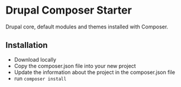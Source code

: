 # Drupal Composer Starter
Drupal core, default modules and themes installed with Composer.

## Installation
- Download locally
- Copy the composer.json file into your new project
- Update the information about the project in the composer.json file
- run `composer install`
